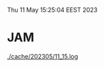 Thu 11 May 15:25:04 EEST 2023
# JAM
<a href='./cache/202305/11_15.log'>./cache/202305/11_15.log</a>
